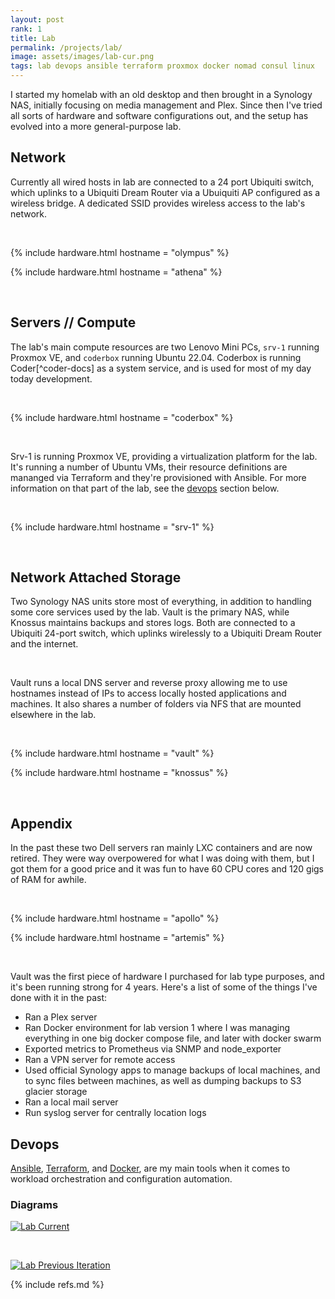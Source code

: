 ```yaml
---
layout: post
rank: 1
title: Lab
permalink: /projects/lab/
image: assets/images/lab-cur.png
tags: lab devops ansible terraform proxmox docker nomad consul linux
---
```


I started my homelab with an old desktop and then brought in a Synology NAS, initially 
focusing on media management and Plex. Since then I've tried all sorts of hardware and
software configurations out, and the setup has evolved into a more general-purpose lab.

## Network

Currently all wired hosts in lab are connected to a 24 port Ubiquiti switch, which uplinks to a 
Ubiquiti Dream Router via a Ubuiquiti AP configured as a wireless bridge. A dedicated SSID provides
wireless access to the lab's network.

<br/>

{% include hardware.html hostname = "olympus" %}

{% include hardware.html hostname = "athena" %}

<br/>

## Servers // Compute

The lab's main compute resources are two Lenovo Mini PCs, `srv-1` running Proxmox VE, and
`coderbox` running Ubuntu 22.04. Coderbox is running Coder[^coder-docs] as a system service, 
and is used for most of my day today development. 

<br/>

{% include hardware.html hostname = "coderbox" %}

<br/>

Srv-1 is running Proxmox VE, providing a virtualization platform for the lab. It's
running a number of Ubuntu VMs, their resource definitions are mananged via Terraform
and they're provisioned with Ansible. For more information on that part of the lab,
see the [devops](#devops) section below.

<br/>

{% include hardware.html hostname = "srv-1" %}

<br/>

## Network Attached Storage

Two Synology NAS units store most of everything, in addition to handling some
core services used by the lab. Vault is the primary NAS, while Knossus maintains backups and stores logs. Both are connected to a Ubiquiti 24-port switch, which uplinks wirelessly to a Ubiquiti Dream Router and the internet.

<br/>

Vault runs a local DNS server and reverse proxy allowing me to use hostnames instead of IPs to access locally hosted applications and machines. It also shares a number of folders via NFS that are mounted elsewhere in the lab.

<br/>

{% include hardware.html hostname = "vault" %}

{% include hardware.html hostname = "knossus" %}

<br/>

## Appendix

In the past these two Dell servers ran mainly LXC containers and are now retired. They were
way overpowered for what I was doing with them, but I got them for a good price
and it was fun to have 60 CPU cores and 120 gigs of RAM for awhile.

<br/>

{% include hardware.html hostname = "apollo" %}

{% include hardware.html hostname = "artemis" %}

<br/>

Vault was the first piece of hardware I purchased for lab type purposes, and it's been
running strong for 4 years. Here's a list of some of the things I've done with it in the past:

- Ran a Plex server
- Ran Docker environment for lab version 1 where I was managing everything in one big docker compose file, and later with docker swarm
- Exported metrics to Prometheus via SNMP and node_exporter
- Ran a VPN server for remote access
- Used official Synology apps to manage backups of local machines, and to sync files between machines, as well as dumping backups to S3 glacier storage
- Ran a local mail server
- Run syslog server for centrally location logs

## Devops

[Ansible](/overview/ansible), [Terraform](/overview/terraform), and [Docker](/overview/docker), are my main tools when it comes to workload orchestration and configuration automation.

### Diagrams

[![Lab Current](/assets/images/projects/lab-cur.png)](/assets/images/projects/lab-cur.png)

<br/>

[![Lab Previous Iteration](/assets/images/projects/lab-old.png)](/assets/images/projects/lab-old.png)

{% include refs.md %}
